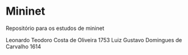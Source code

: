 # Mininet
Repositório para os estudos de mininet

Leonardo Teodoro Costa de Oliveira 1753
Luiz Gustavo Domingues de Carvalho 1614
